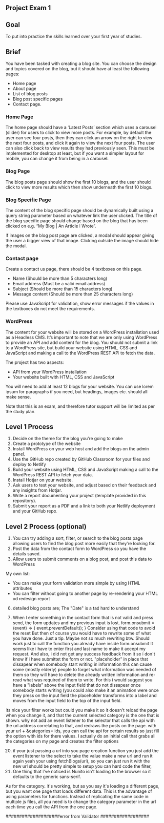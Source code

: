 ## Project Exam 1

## Goal

To put into practice the skills learned over your first year of studies.

## Brief

You have been tasked with creating a blog site. You can choose the design and topics covered on the blog, but it should have at least the following pages:

- Home page
- About page
- List of blog posts
- Blog post specific pages
- Contact page.

### Home Page

The home page should have a ‘Latest Posts’ section which uses a carousel (slider) for users to click to view more posts. For example, by default the user can see four posts, then they can click an arrow on the right to view the next four posts, and click it again to view the next four posts. The user can also click back to view results they had previously seen. This must be implemented for desktop at least, but if you want a simpler layout for mobile, you can change it from being in a carousel.

### Blog Page

The blog posts page should show the first 10 blogs, and the user should click to view more results which then show underneath the first 10 blogs.

### Blog Specific Page

The content of the blog specific page should be dynamically built using a query string parameter based on whatever link the user clicked. The title of the blog specific page should change based on the blog that has been clicked on e.g. “My Blog | An Article I Wrote”.

If images on the blog post page are clicked, a modal should appear giving the user a bigger view of that image. Clicking outside the image should hide the modal.

### Contact page

Create a contact us page, there should be 4 textboxes on this page.

- Name (Should be more than 5 characters long)
- Email address (Must be a valid email address)
- Subject (Should be more than 15 characters long)
- Message content (Should be more than 25 characters long)

Please use JavaScript for validation, show error messages if the values in the textboxes do not meet the requirements.

### WordPress

The content for your website will be stored on a WordPress installation used as a Headless CMS. It’s important to note that we are only using WordPress to provide an API and add content for the blog. You should not submit a link to a WordPress site, but build your website using HTML, CSS and JavaScript and making a call to the WordPress REST API to fetch the data.

The project has two aspects:

- API from your WordPress installation
- Your website built with HTML, CSS and JavaScript

You will need to add at least 12 blogs for your website. You can use lorem ipsum for paragraphs if you need, but headings, images etc. should all make sense.

Note that this is an exam, and therefore tutor support will be limited as per the study plan.

## Level 1 Process

1. Decide on the theme for the blog you’re going to make
2. Create a prototype of the website
3. Install WordPress on your web host and add the blogs on the admin panel.
4. Use the GitHub repo created by GitHub Classroom for your files and deploy to Netlify
5. Build your website using HTML, CSS and JavaScript making a call to the WordPress REST API to fetch your data.
6. Install Hotjar on your website.
7. Ask users to test your website, and adjust based on their feedback and any insights from Hotjar.
8. Write a report documenting your project (template provided in this repository).
9. Submit your report as a PDF and a link to both your Netlify deployment and your GitHub repo.

## Level 2 Process (optional)

1. You can try adding a sort, filter, or search to the blog posts page allowing users to find the blog post more easily that they’re looking for.
2. Post the data from the contact form to WordPress so you have the details saved.
3. Allow users to submit comments on a blog post, and post this data to WordPress

My own list:

- You can make your form validation more simple by using HTML attributes
- You can filter without going to another page by re-rendering your HTML
  xd redesign
  report

<!-- ################### Later Fixing  ####################  -->

6.  detailed blog posts are;
    The "Date" is a tad hard to understand

7.  When I enter something in the contact form that is not valid and press send, the form updates and my previous input is lost.
    form.onsubmit = (event) => {
    event.preventDefault();
    }
    Consider using that code to avoid the reset
    But then of course you would have to rewrite some of what you have done. Just a tip.
    Maybe not so much rewriting btw. Should work just to call the function you already have inside form.onsubmit
    It seems like i have to enter first and last name to make it accept my request. And also, i did not get any success feedback from it so i don`t know if i have submittet the form or not.
    "placeholder" in place that dissapear when somebody start writing in information this can cause some (mostly elderly) people to forget what information was needed of them so they will have to delete the already written information and re-read what was required of them to write. For this i would suggest you have a "labels" above the input field that do not dissapear once somebody starts writing (you could also make it an animation were once they press on the input field the placeholder transforms into a label and moves from the input field to the top of the input field.

Its nice your filter works but could you make it so it doesn't reload the page when you change it, and that the current selected category is the one that is shown. why not add an event listener to the selector that calls the api with the url address correlating to that, and redraws the posts on the page. with your url + &categories= ids, you can call the api for certain results so just fill the option with ids for there values. I actually do an initial call that grabs all the categories on my page and creates the filter options

20. if your just passing a url into you page creation function you just add the event listener to the select to take the value make a new url and run it again
    yeah your using fetchBlogs(url), so you can just run it with the new url should be pretty simple to setup
    you can hard code the filter,
21. One thing that I've noticed is Nunito isn't loading to the browser so it defaults to the generic sans-serif.

As for the category. It's working, but as you say it's loading a different page, but you want one page that loads different data. This is the advantage of using parameters for functions. Instead of replicating the same code in multiple js files, all you need is to change the category parameter in the url each time you call the API from the one page.

####################error from Validator ##################
